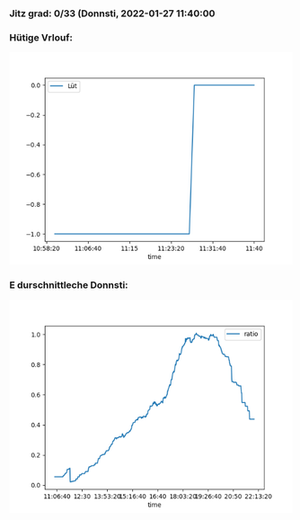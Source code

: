 ### Jitz grad: 0/33 (Donnsti, 2022-01-27 11:40:00

### Hütige Vrlouf:
![Graph](Today.png)

### E durschnittleche Donnsti:
![Graph](Donnsti.png)